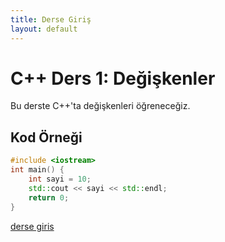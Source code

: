 ```yaml
---
title: Derse Giriş
layout: default
---
```


# C++ Ders 1: Değişkenler

Bu derste C++'ta değişkenleri öğreneceğiz.

## Kod Örneği

```cpp
#include <iostream>
int main() {
    int sayi = 10;
    std::cout << sayi << std::endl;
    return 0;
}
```

[derse giris](ders-giris)
